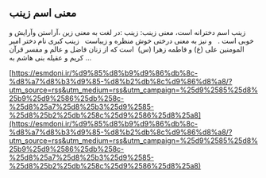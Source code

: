 ## معنی اسم زینب


زینب اسم دخترانه است، معنی زینب: زینب :در لغت به معنی زین ،آراستن وآرایش و خوبی است .   و نیز به معنی درختی خوش منظره و زیباست   زینب کبری نام دختر امیر المومنین علی (ع) و فاطمه زهرا (س)  است که از زنان فاضل و عالم و مفسر قرآن کریم و عقیله بنی هاشم به &#8230;

[https://esmdoni.ir/%d9%85%d8%b9%d9%86%db%8c-%d8%a7%d8%b3%d9%85-%d8%b2%db%8c%d9%86%d8%a8/?utm_source=rss&utm_medium=rss&utm_campaign=%25d9%2585%25d8%25b9%25d9%2586%25db%258c-%25d8%25a7%25d8%25b3%25d9%2585-%25d8%25b2%25db%258c%25d9%2586%25d8%25a8](https://esmdoni.ir/%d9%85%d8%b9%d9%86%db%8c-%d8%a7%d8%b3%d9%85-%d8%b2%db%8c%d9%86%d8%a8/?utm_source=rss&utm_medium=rss&utm_campaign=%25d9%2585%25d8%25b9%25d9%2586%25db%258c-%25d8%25a7%25d8%25b3%25d9%2585-%25d8%25b2%25db%258c%25d9%2586%25d8%25a8) 